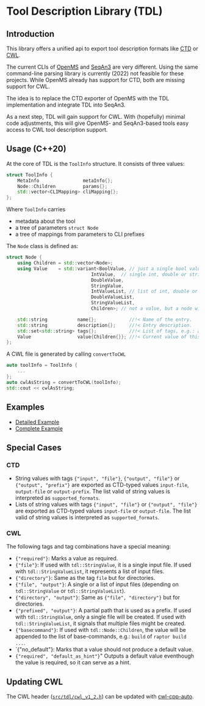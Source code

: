 <!-- SPDX-FileCopyrightText: 2006-2024, Knut Reinert & Freie Universität Berlin -->
<!-- SPDX-FileCopyrightText: 2016-2024, Knut Reinert & MPI für molekulare Genetik -->
<!-- SPDX-License-Identifier: CC-BY-4.0 -->
# Tool Description Library (TDL)

## Introduction
This library offers a unified api to export tool description formats like [CTD](https://github.com/WorkflowConversion/CTDSchema) or [CWL](https://www.commonwl.org/).

The current CLIs of [OpenMS](https://openms.de/) and [SeqAn3](https://github.com/seqan/seqan3/) are very different. Using the same command-line parsing library is currently (2022) not feasible for these projects.
While OpenMS already has support for CTD, both are missing support for CWL.

The idea is to replace the CTD exporter of OpenMS with the TDL implementation and integrate TDL into SeqAn3.

As a next step, TDL will gain support for CWL. With (hopefully) minimal code adjustments, this
will give OpenMS- and SeqAn3-based tools easy access to CWL tool description support.

## Usage (C++20)
At the core of TDL is the `ToolInfo` structure. It consists of three values:
<!-- MARKDOWN-AUTO-DOCS:START (CODE:src=./src/tdl/ToolInfo.h&lines=167-171&syntax=cpp) -->
<!-- The below code snippet is automatically added from ./src/tdl/ToolInfo.h -->
```cpp
struct ToolInfo {
    MetaInfo                metaInfo{};
    Node::Children          params{};
    std::vector<CLIMapping> cliMapping{};
};
```
<!-- MARKDOWN-AUTO-DOCS:END -->

Where `ToolInfo` carries
  - metadata about the tool
  - a tree of parameters `struct Node`
  - a tree of mappings from parameters to CLI prefixes

The `Node` class is defined as:
<!-- MARKDOWN-AUTO-DOCS:START (CODE:src=./src/tdl/ToolInfo.h&lines=126-141&syntax=cpp) -->
<!-- The below code snippet is automatically added from ./src/tdl/ToolInfo.h -->
```cpp
struct Node {
    using Children = std::vector<Node>;
    using Value    = std::variant<BoolValue, // just a single bool value
                               IntValue,  // single int, double or string value
                               DoubleValue,
                               StringValue,
                               IntValueList, // list of int, double or string values
                               DoubleValueList,
                               StringValueList,
                               Children>; // not a value, but a node with children

    std::string           name{};            //!< Name of the entry.
    std::string           description{};     //!< Entry description.
    std::set<std::string> tags{};            //!< List of tags, e.g.: advanced parameter tag.
    Value                 value{Children{}}; //!< Current value of this entry
};
```
<!-- MARKDOWN-AUTO-DOCS:END -->

A CWL file is generated by calling `convertToCWL`
```cpp
auto toolInfo = ToolInfo {
    ...
};
auto cwlAsString = convertToCWL(toolInfo);
std::cout << cwlAsString;
```

## Examples
- [Detailed Example](Example01.cpp.md)
- [Complete Example](Example00.cpp.md)

## Special Cases
### CTD
  - String values with tags `{"input", "file"}`, `{"output", "file"}` or `{"output", "prefix"}`
    are exported as CTD-typed values `input-file`, `output-file` or `output-prefix`.
    The list valid of string values is interpreted as `supported_formats`.
  - Lists of string values with tags `{"input", "file"}` or `{"output", "file"}`
    are exported as CTD-typed values `input-file` or `output-file`.
    The list valid  of string values is interpreted as `supported_formats`.

### CWL
The following tags and tag combinations have a special meaning:
  - `{"required"}`: Marks a value as required.
  - `{"file"}`: If used with `tdl::StringValue`, it is a single input file. If used with `tdl::StringValueList`, it represents a list of input files.
  - `{"directory"}`: Same as the tag `file` but for directories.
  - `{"file", "output"}`: A single or a list of input files (depending on `tdl::StringValue` or `tdl::StringValueList`).
  - `{"directory", "output"}`: Same as `{"file", "directory"}` but for directories.
  - `{"prefixed", "output"}`: A partial path that is used as a prefix. If used with `tdl::StringValue`, only a single file will be created.
                              If used with `tdl::StringValueList`, it signals that multiple files might be created.
  - `{"basecommand"}`: If used with `tdl::Node::Children`, the value will be appended to the list of base-commands, e.g.: `build` of `raptor build ...`.
  - `{"no_default"}: Marks that a value should not produce a default value.
  - `{"required", "default_as_hint"}`" Outputs a default value eventhough the value is required, so it can serve as a hint.

## Updating CWL
The CWL header ([`src/tdl/cwl_v1_2.h`](https://github.com/deNBI-cibi/tool_description_lib/blob/main/src/tdl/cwl_v1_2.h)) can be updated with [cwl-cpp-auto](https://github.com/common-workflow-lab/cwl-cpp-auto).
